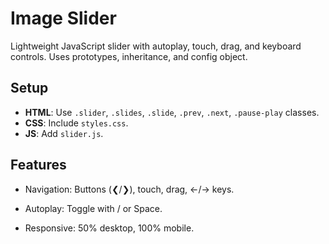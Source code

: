 # Image Slider

Lightweight JavaScript slider with autoplay, touch, drag, and keyboard controls. Uses prototypes, inheritance, and config object.

## Setup
- **HTML**: Use `.slider`, `.slides`, `.slide`, `.prev`, `.next`, `.pause-play` classes.
- **CSS**: Include `styles.css`.
- **JS**: Add `slider.js`.

## Features
- Navigation: Buttons (❮/❯), touch, drag, ←/→ keys.

- Autoplay: Toggle with / or Space.

- Responsive: 50% desktop, 100% mobile.

